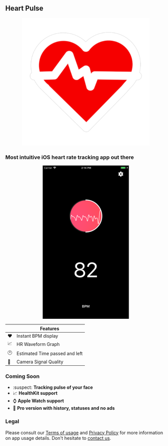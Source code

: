 ## Heart Pulse

<p align="center">
<img src="heart_1024_3.png" width="400"/>
</p>


### Most intuitive iOS heart rate tracking app out there

<p align="center">
<img src="scrn_black_1.PNG" width="270"/>
</p>

|         | Features  |
----------|-----------------
❤️ | Instant BPM display
📈| HR Waveform Graph
🕐| Estimated Time passed and left
🎥| Camera Signal Quality

### Coming Soon

- :suspect: **Tracking pulse of your face**
- :chart_with_upwards_trend: **HealthKit support**
- :watch: **Apple Watch support**
- :gem: **Pro version with history, statuses and no ads**

### Legal

Please consult our [Terms of usage](https://golopupinsky.github.io/General-Terms/) and [Privacy Policy](https://golopupinsky.github.io/General-Privacy/) for more information on app usage details. Don't hesitate to [contact us](mailto:golopupinsky@gmail.com).


